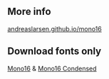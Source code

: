 ## More info 
[andreaslarsen.github.io/mono16](http://andreaslarsen.github.io/mono16)

## Download fonts only 
[Mono16](https://github.com/andreaslarsen/mono16/blob/master/Mono16.ttf?raw=true) & [Mono16 Condensed](https://github.com/andreaslarsen/mono16/blob/master/Mono16-Condensed.ttf?raw=true)
